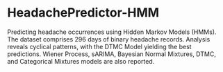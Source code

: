 # HeadachePredictor-HMM
Predicting headache occurrences using Hidden Markov Models (HMMs). The dataset comprises 296 days of binary headache records. Analysis reveals cyclical patterns, with the DTMC Model yielding the best predictions. Wiener Process, sARIMA, Bayesian Normal Mixtures, DTMC, and Categorical Mixtures models are also reported.
